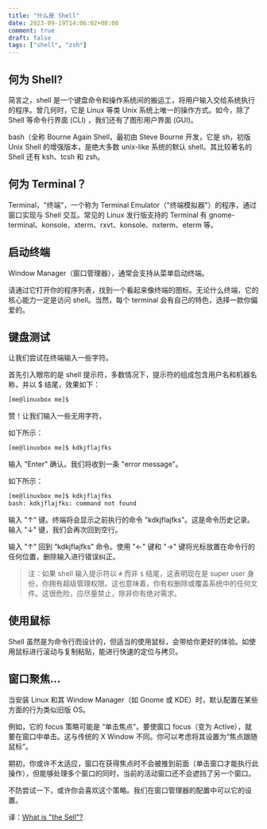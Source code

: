 ```yaml
---
title: "什么是 Shell"
date: 2023-09-19T14:06:02+08:00
comment: true
draft: false
tags: ["shell", "zsh"]
---
```


## 何为 Shell?

简言之，shell 是一个键盘命令和操作系统间的搬运工，将用户输入交给系统执行的程序。曾几何时，它是 Linux 等类 Unix 系统上唯一的操作方式。如今，除了 Shell 等命令行界面 (CLI) ，我们还有了图形用户界面 (GUI)。

bash（全称 Bourne Again Shell，最初由 Steve Bourne 开发，它是 sh，初版 Unix Shell 的增强版本，是绝大多数 unix-like 系统的默认 shell。其比较著名的 Shell 还有 ksh、tcsh 和 zsh。

## 何为 Terminal？

Terminal，"终端"，一个称为 Terminal Emulator（"终端模拟器"）的程序，通过窗口实现与 Shell 交互。常见的 Linux 发行版支持的 Terminal 有 gnome-terminal、konsole、xterm、rxvt、konsole、nxterm、eterm 等。

## 启动终端

Window Manager（窗口管理器），通常会支持从菜单启动终端。

请通过它打开你的程序列表，找到一个看起来像终端的图标。无论什么终端，它的核心能力一定是访问 shell。当然，每个 terminal 会有自己的特色，选择一款你偏爱的。

## 键盘测试

让我们尝试在终端输入一些字符。

首先引入眼帘的是 shell 提示符，多数情况下，提示符的组成包含用户名和机器名称，并以 $ 结尾，效果如下：

```bash
[me@linuxbox me]$
```

赞！让我们输入一些无用字符，

如下所示：

```bash
[me@linuxbox me]$ kdkjflajfks
```

输入 "Enter" 确认。我们将收到一条 "error message"。

如下所示：

```bash
[me@linuxbox me]$ kdkjflajfks
bash: kdkjflajfks: command not found
```

输入 "↑" 键。终端将会显示之前执行的命令 "kdkjflajfks"。这是命令历史记录。输入 "↓" 键，我们会再次回到空行。

输入 "↑" 回到 “kdkjflajfks” 命令。使用 "←" 键和 "→" 键将光标放置在命令行的任何位置，删除输入进行错误纠正。

> 注：如果 shell 输入提示符以 `#` 而非 `$` 结尾，这表明现在是 super user 身份，你拥有超级管理权限。这也意味着，你有权删除或覆盖系统中的任何文件。这很危险，应尽量禁止，除非你有绝对需求。

## 使用鼠标

Shell 虽然是为命令行而设计的，但适当的使用鼠标，会带给你更好的体验。如使用鼠标进行滚动与复制粘贴，能进行快速的定位与拷贝。

## 窗口聚焦...

当安装 Linux 和其 Window Manager（如 Gnome 或 KDE）时，默认配置在某些方面的行为类似旧版 OS。

例如，它的 focus 策略可能是 “单击焦点”。要使窗口 focus（变为 Active），就要在窗口中单击。这与传统的 X Window 不同。你可以考虑将其设置为“焦点跟随鼠标”。

期初，你或许不太适应，窗口在获得焦点时不会被推到前面（单击窗口才能执行此操作），但能够处理多个窗口的同时，当前的活动窗口还不会遮挡了另一个窗口。

不防尝试一下，或许你会喜欢这个策略。我们在窗口管理器的配置中可以它的设置。

译：[What is "the Sell"?](https://linuxcommand.org/lc3_lts0010.php)

